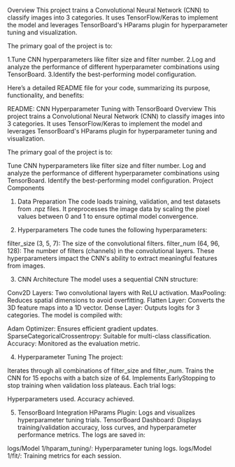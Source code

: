 Overview
This project trains a Convolutional Neural Network (CNN) to classify images into 3 categories. It uses TensorFlow/Keras to implement the model and leverages TensorBoard's HParams plugin for hyperparameter tuning and visualization.

The primary goal of the project is to:

1.Tune CNN hyperparameters like filter size and filter number.
2.Log and analyze the performance of different hyperparameter combinations using TensorBoard.
3.Identify the best-performing model configuration.


Here’s a detailed README file for your code, summarizing its purpose, functionality, and benefits:

README: CNN Hyperparameter Tuning with TensorBoard
Overview
This project trains a Convolutional Neural Network (CNN) to classify images into 3 categories. It uses TensorFlow/Keras to implement the model and leverages TensorBoard's HParams plugin for hyperparameter tuning and visualization.

The primary goal of the project is to:

Tune CNN hyperparameters like filter size and filter number.
Log and analyze the performance of different hyperparameter combinations using TensorBoard.
Identify the best-performing model configuration.
Project Components
1. Data Preparation
The code loads training, validation, and test datasets from .npz files. It preprocesses the image data by scaling the pixel values between 0 and 1 to ensure optimal model convergence.

2. Hyperparameters
The code tunes the following hyperparameters:

filter_size (3, 5, 7): The size of the convolutional filters.
filter_num (64, 96, 128): The number of filters (channels) in the convolutional layers.
These hyperparameters impact the CNN's ability to extract meaningful features from images.

3. CNN Architecture
The model uses a sequential CNN structure:

Conv2D Layers: Two convolutional layers with ReLU activation.
MaxPooling: Reduces spatial dimensions to avoid overfitting.
Flatten Layer: Converts the 3D feature maps into a 1D vector.
Dense Layer: Outputs logits for 3 categories.
The model is compiled with:

Adam Optimizer: Ensures efficient gradient updates.
SparseCategoricalCrossentropy: Suitable for multi-class classification.
Accuracy: Monitored as the evaluation metric.

4. Hyperparameter Tuning
The project:

Iterates through all combinations of filter_size and filter_num.
Trains the CNN for 15 epochs with a batch size of 64.
Implements EarlyStopping to stop training when validation loss plateaus.
Each trial logs:

Hyperparameters used.
Accuracy achieved.

5. TensorBoard Integration
HParams Plugin: Logs and visualizes hyperparameter tuning trials.
TensorBoard Dashboard: Displays training/validation accuracy, loss curves, and hyperparameter performance metrics.
The logs are saved in:

logs/Model 1/hparam_tuning/: Hyperparameter tuning logs.
logs/Model 1/fit/: Training metrics for each session.
